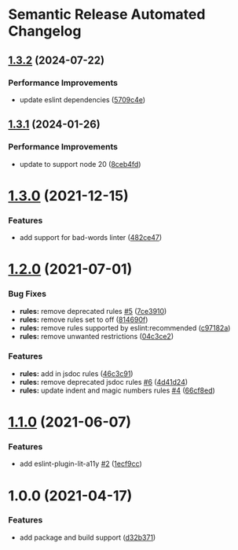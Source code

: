 # Semantic Release Automated Changelog

## [1.3.2](https://github.com/AlaskaAirlines/eslint-config/compare/v1.3.1...v1.3.2) (2024-07-22)


### Performance Improvements

* update eslint dependencies ([5709c4e](https://github.com/AlaskaAirlines/eslint-config/commit/5709c4e4594702e534a2a81d2e99cb697bc80d2e))

## [1.3.1](https://github.com/AlaskaAirlines/eslint-config-auro/compare/v1.3.0...v1.3.1) (2024-01-26)


### Performance Improvements

* update to support node 20 ([8ceb4fd](https://github.com/AlaskaAirlines/eslint-config-auro/commit/8ceb4fd94fcb0f56bf83a650526e90d1e810f536))

# [1.3.0](https://github.com/AlaskaAirlines/eslint-config-auro/compare/v1.2.0...v1.3.0) (2021-12-15)


### Features

* add support for bad-words linter ([482ce47](https://github.com/AlaskaAirlines/eslint-config-auro/commit/482ce47f7c29ce57724b84308b286232709c1fb2))

# [1.2.0](https://github.com/AlaskaAirlines/eslint-config-auro/compare/v1.1.0...v1.2.0) (2021-07-01)


### Bug Fixes

* **rules:** remove deprecated rules [#5](https://github.com/AlaskaAirlines/eslint-config-auro/issues/5) ([7ce3910](https://github.com/AlaskaAirlines/eslint-config-auro/commit/7ce3910ef1bbd22ce0023b80a72052ea7f633794))
* **rules:** remove rules set to off ([814690f](https://github.com/AlaskaAirlines/eslint-config-auro/commit/814690f56d7181a99b78769153eba966a44bbb4f))
* **rules:** remove rules supported by eslint:recommended ([c97182a](https://github.com/AlaskaAirlines/eslint-config-auro/commit/c97182a8d9a9ea2ef161c14a73521b076f1e8079))
* **rules:** remove unwanted restrictions ([04c3ce2](https://github.com/AlaskaAirlines/eslint-config-auro/commit/04c3ce2a6efa5bf62274821e902c12f9fb255273))


### Features

* **rules:** add in jsdoc rules ([46c3c91](https://github.com/AlaskaAirlines/eslint-config-auro/commit/46c3c91512e03aa4242aa4a68182fdad80761789))
* **rules:** remove deprecated jsdoc rules [#6](https://github.com/AlaskaAirlines/eslint-config-auro/issues/6) ([4d41d24](https://github.com/AlaskaAirlines/eslint-config-auro/commit/4d41d24a90c949630c998411be1be25f3bbee657))
* **rules:** update indent and magic numbers rules [#4](https://github.com/AlaskaAirlines/eslint-config-auro/issues/4) ([66cf8ed](https://github.com/AlaskaAirlines/eslint-config-auro/commit/66cf8edca51321e118583235594bbaf9fd6c6147))

# [1.1.0](https://github.com/AlaskaAirlines/eslint-config-auro/compare/v1.0.0...v1.1.0) (2021-06-07)


### Features

* add eslint-plugin-lit-a11y [#2](https://github.com/AlaskaAirlines/eslint-config-auro/issues/2) ([1ecf9cc](https://github.com/AlaskaAirlines/eslint-config-auro/commit/1ecf9cc6c47ef5ca8178cd63c50a38c857de7ff9))

# 1.0.0 (2021-04-17)


### Features

* add package and build support ([d32b371](https://github.com/AlaskaAirlines/auro-eslint-config/commit/d32b3718564e4230f226821a08a8e54dd75a0f3a))
